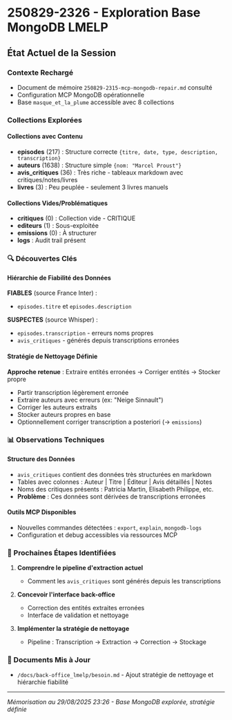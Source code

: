 # 250829-2326 - Exploration Base MongoDB LMELP

## État Actuel de la Session

### Contexte Rechargé
- Document de mémoire `250829-2315-mcp-mongodb-repair.md` consulté
- Configuration MCP MongoDB opérationnelle
- Base `masque_et_la_plume` accessible avec 8 collections

### Collections Explorées

#### Collections avec Contenu
- **episodes** (217) : Structure correcte `{titre, date, type, description, transcription}`
- **auteurs** (1638) : Structure simple `{nom: "Marcel Proust"}`
- **avis_critiques** (36) : Très riche - tableaux markdown avec critiques/notes/livres
- **livres** (3) : Peu peuplée - seulement 3 livres manuels

#### Collections Vides/Problématiques
- **critiques** (0) : Collection vide - CRITIQUE
- **editeurs** (1) : Sous-exploitée
- **emissions** (0) : À structurer
- **logs** : Audit trail présent

### 🔍 Découvertes Clés

#### Hiérarchie de Fiabilité des Données
**FIABLES** (source France Inter) :
- `episodes.titre` et `episodes.description`

**SUSPECTES** (source Whisper) :
- `episodes.transcription` - erreurs noms propres
- `avis_critiques` - générés depuis transcriptions erronées

#### Stratégie de Nettoyage Définie
**Approche retenue** : Extraire entités erronées → Corriger entités → Stocker propre
- Partir transcription légèrement erronée
- Extraire auteurs avec erreurs (ex: "Neige Sinnault")
- Corriger les auteurs extraits
- Stocker auteurs propres en base
- Optionnellement corriger transcription a posteriori (→ `emissions`)

### 📊 Observations Techniques

#### Structure des Données
- `avis_critiques` contient des données très structurées en markdown
- Tables avec colonnes : Auteur | Titre | Éditeur | Avis détaillés | Notes
- Noms des critiques présents : Patricia Martin, Elisabeth Philippe, etc.
- **Problème** : Ces données sont dérivées de transcriptions erronées

#### Outils MCP Disponibles
- Nouvelles commandes détectées : `export`, `explain`, `mongodb-logs`
- Configuration et debug accessibles via ressources MCP

### 🎯 Prochaines Étapes Identifiées

1. **Comprendre le pipeline d'extraction actuel**
   - Comment les `avis_critiques` sont générés depuis les transcriptions

2. **Concevoir l'interface back-office**
   - Correction des entités extraites erronées
   - Interface de validation et nettoyage

3. **Implémenter la stratégie de nettoyage**
   - Pipeline : Transcription → Extraction → Correction → Stockage

### 📄 Documents Mis à Jour
- `/docs/back-office_lmelp/besoin.md` - Ajout stratégie de nettoyage et hiérarchie fiabilité

---

*Mémorisation au 29/08/2025 23:26 - Base MongoDB explorée, stratégie définie*
